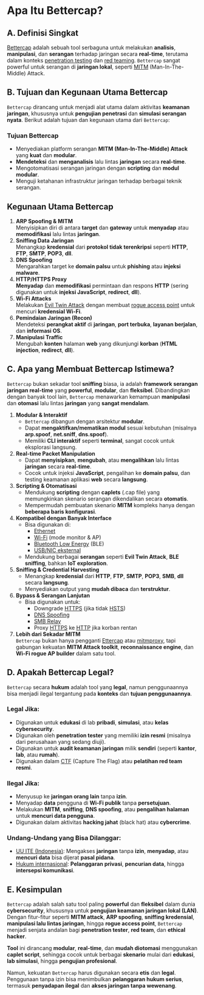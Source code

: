 # Apa Itu Bettercap?

## A. Definisi Singkat

[Bettercap](https://www.bettercap.org/) adalah sebuah tool serbaguna untuk melakukan **analisis**, **manipulasi**, dan **serangan** terhadap jaringan secara **real-time**, terutama dalam konteks [penetration testing](https://www.linknet.id/article/penetration-testing) dan [red teaming](https://www.ibm.com/id-id/think/topics/red-teaming). `Bettercap` sangat powerful untuk serangan di **jaringan lokal**, seperti [MITM](https://www.ibm.com/id-id/think/topics/man-in-the-middle) (Man-In-The-Middle) Attack.

## B. Tujuan dan Kegunaan Utama Bettercap

`Bettercap` dirancang untuk menjadi alat utama dalam aktivitas **keamanan jaringan**, khususnya untuk **pengujian penetrasi** dan **simulasi serangan nyata**. Berikut adalah tujuan dan kegunaan utama dari `Bettercap`:

### Tujuan Bettercap
- Menyediakan platform serangan **MITM (Man-In-The-Middle) Attack** yang **kuat** dan **modular**.
- **Mendeteksi** dan **menganalisis** lalu lintas **jaringan** secara **real-time**.
- Mengotomatisasi serangan jaringan dengan **scripting** dan **modul modular**.
- Menguji ketahanan infrastruktur jaringan terhadap berbagai teknik serangan.

## Kegunaan Utama Bettercap
1. **ARP Spoofing & MITM**  
   Menyisipkan diri di antara **target** dan **gateway** untuk **menyadap** atau **memodifikasi** lalu lintas **jaringan**.
2. **Sniffing Data Jaringan**  
   Menangkap **kredensial** dari **protokol tidak terenkripsi** seperti **HTTP**, **FTP**, **SMTP**, **POP3**, **dll**.
3. **DNS Spoofing**  
   Mengarahkan target ke **domain palsu** untuk **phishing** atau **injeksi malware**.
4. **HTTP/HTTPS Proxy**  
   **Menyadap** dan **memodifikasi** permintaan dan respons **HTTP** (sering digunakan untuk **injeksi JavaScript**, **redirect**, **dll**).
5. **Wi-Fi Attacks**  
   Melakukan [Evil Twin Attack](https://www.anakteknik.co.id/bayurahmadi/articles/evil-twin-attack-ancaman-serangan-pada-jaringan-wifi?srsltid=AfmBOoplrN_KeYMy9TURM47fA4OF5kNsBvrgVs2hW9JiNmfxMFy1cwC_) dengan membuat [rogue access point](https://dspace.uii.ac.id/handle/123456789/23645) untuk mencuri **kredensial Wi-Fi**.
6. **Pemindaian Jaringan (Recon)**  
   Mendeteksi **perangkat aktif** di **jaringan**, **port terbuka**, **layanan berjalan**, dan **informasi OS**.
7. **Manipulasi Traffic**  
   Mengubah **konten** halaman **web** yang dikunjungi **korban** (**HTML injection**, **redirect**, **dll**).

## C. Apa yang Membuat Bettercap Istimewa?

`Bettercap` bukan sekadar tool **sniffing** biasa, ia adalah **framework serangan jaringan real-time** yang **powerful**, **modular**, dan **fleksibel**. Dibandingkan dengan banyak tool lain, `Bettercap` menawarkan kemampuan **manipulasi** dan **otomasi** lalu lintas **jaringan** yang **sangat mendalam**.

1. **Modular & Interaktif**  
   - `Bettercap` dibangun dengan arsitektur **modular**.
   - Dapat **mengaktifkan/mematikan modul** sesuai kebutuhan (misalnya **arp.spoof**, **net.sniff**, **dns.spoof**).
   - Memiliki **CLI interaktif** seperti **terminal**, sangat cocok untuk eksplorasi langsung.
2. **Real-time Packet Manipulation**  
   - Dapat **menyisipkan**, **mengubah**, atau **mengalihkan** lalu lintas **jaringan** secara **real-time**.
   - Cocok untuk injeksi **JavaScript**, pengalihan ke **domain palsu**, dan testing keamanan aplikasi **web** secara **langsung**.
3. **Scripting & Otomatisasi**  
   - Mendukung **scripting** dengan **caplets** (.cap file) yang memungkinkan skenario serangan dikendalikan secara **otomatis**.
   - Mempermudah pembuatan skenario **MITM** kompleks hanya dengan **beberapa baris konfigurasi**.
4. **Kompatibel dengan Banyak Interface**  
   - Bisa digunakan di:
     - [Ethernet](https://id.wikipedia.org/wiki/Eternet)
     - [Wi-Fi](https://id.wikipedia.org/wiki/Wi-Fi) (mode monitor & AP)
     - [Bluetooth Low Energy](https://rexus.id/blogs/berita/apa-itu-bluetooth-ble-apa-bedanya-dengan-bluetooth-biasa?srsltid=AfmBOopmWqCKf-YhvLppUHuK63R5cQON3Xylp31P1q1_Fx_1y85M8oPX) (BLE)
     - [USB/NIC eksternal](https://id.wikipedia.org/wiki/Kartu_jaringan)
   - Mendukung berbagai **serangan** seperti **Evil Twin Attack**, **BLE sniffing**, bahkan **IoT exploration**.
5. **Sniffing & Credential Harvesting**  
   - Menangkap **kredensial** dari **HTTP**, **FTP**, **SMTP**, **POP3**, **SMB**, **dll** secara **langsung**.
   - Menyediakan output yang **mudah dibaca** dan **terstruktur**.
6. **Bypass & Serangan Lanjutan**  
   - Bisa digunakan untuk:
     - Downgrade [HTTPS](https://id.wikipedia.org/wiki/HTTPS) (jika tidak [HSTS](https://codingstudio.id/blog/hsts-adalah/))
     - [DNS Spoofing](https://www.asdf.id/dns-spoofing-cara-kerja-dan-pencegahannya/)
     - [SMB Relay](https://www.linuxsec.org/2024/03/smb-relay-attack.html)
     - Proxy [HTTPS](https://id.wikipedia.org/wiki/HTTPS) ke [HTTP](https://id.wikipedia.org/wiki/Protokol_Transfer_Hiperteks) jika korban rentan
7. **Lebih dari Sekadar MITM**  
   `Bettercap` bukan hanya pengganti [Ettercap](https://www.ettercap-project.org/) atau [mitmproxy](https://mitmproxy.org/), tapi gabungan kekuatan **MITM Attack toolkit**, **reconnaissance engine**, dan **Wi-Fi rogue AP builder** dalam satu tool.

## D. Apakah Bettercap Legal?

`Bettercap` secara **hukum** adalah tool yang **legal**, namun penggunaannya bisa menjadi ilegal tergantung pada **konteks** dan **tujuan penggunaannya**.

### Legal Jika:
- Digunakan untuk **edukasi** di lab **pribadi**, **simulasi**, atau **kelas cybersecurity**.
- Digunakan oleh **penetration tester** yang memiliki **izin resmi** (misalnya dari perusahaan yang sedang diuji).
- Digunakan untuk **audit keamanan jaringan** milik **sendiri** (seperti **kantor**, **lab**, atau **rumah**).
- Digunakan dalam [CTF](https://www.dicoding.com/blog/capture-the-flag-cara-seru-belajar-cyber-security/) (Capture The Flag) atau **pelatihan red team resmi**.

### Ilegal Jika:
- Menyusup ke **jaringan orang lain** tanpa **izin**.
- Menyadap **data** pengguna di **Wi-Fi publik** tanpa **persetujuan**.
- Melakukan **MITM**, **sniffing**, **DNS spoofing**, atau **pengalihan halaman** untuk **mencuri data pengguna**.
- Digunakan dalam aktivitas **hacking jahat** (black hat) atau **cybercrime**.

### Undang-Undang yang Bisa Dilanggar:
- [UU ITE (Indonesia)](https://www.inilah.com/pasal-penyadapan-tanpa-izin): Mengakses **jaringan** tanpa **izin**, **menyadap**, atau **mencuri data** bisa dijerat **pasal pidana**.
- [Hukum internasional](https://www.hukumonline.com/klinik/a/dasar-hukum-cybercrime-secara-internasional-dan-nasional-lt68369a29bbb93/#:~:text=INTISARI%20JAWABAN.%20Cybercrime%20adalah%20kejahatan%20yang%20dilakukan,kejahatan%20terhadap%20kerahasiaan%2C%20integritas%2C%20dan%20ketersediaan%20informasi.): **Pelanggaran privasi**, **pencurian data**, hingga **intersepsi komunikasi**.

## E. Kesimpulan

`Bettercap` adalah salah satu tool paling **powerful** dan **fleksibel** dalam dunia **cybersecurity**, khususnya untuk **pengujian keamanan jaringan lokal (LAN)**. Dengan fitur-fitur seperti **MITM attack**, **ARP spoofing**, **sniffing kredensial**, **manipulasi lalu lintas jaringan**, hingga **rogue access point**, `Bettercap` menjadi senjata andalan bagi **penetration tester**, **red team**, dan **ethical hacker**.

**Tool** ini dirancang **modular**, **real-time**, dan **mudah diotomasi** menggunakan **caplet script**, sehingga cocok untuk berbagai **skenario** mulai dari **edukasi**, **lab simulasi**, hingga **pengujian profesional**.

Namun, kekuatan `Bettercap` harus digunakan secara **etis** dan **legal**. Penggunaan tanpa izin bisa menimbulkan **pelanggaran hukum serius**, termasuk **penyadapan ilegal** dan **akses jaringan tanpa wewenang**.
